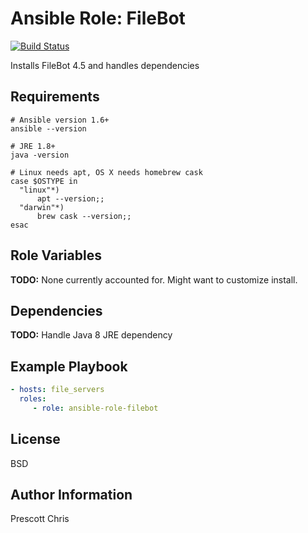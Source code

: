 Ansible Role: FileBot
=========
[![Build Status](https://travis-ci.org/cmprescott/ansible-role-filebot.svg?branch=master)](https://travis-ci.org/cmprescott/ansible-role-filebot)

Installs FileBot 4.5 and handles dependencies

Requirements
------------

```shell
# Ansible version 1.6+
ansible --version

# JRE 1.8+
java -version

# Linux needs apt, OS X needs homebrew cask
case $OSTYPE in
  "linux"*)
      apt --version;;
  "darwin"*)
      brew cask --version;;
esac
```

Role Variables
--------------

**TODO:** None currently accounted for. Might want to customize install.

Dependencies
------------

**TODO:** Handle Java 8 JRE dependency 

Example Playbook
----------------

```yaml
- hosts: file_servers
  roles:
     - role: ansible-role-filebot
```

License
-------

BSD

Author Information
------------------

Prescott Chris
